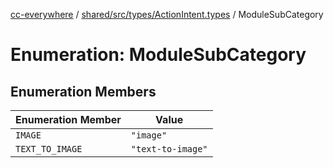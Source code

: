 [cc-everywhere](../../../../../index.md) / [shared/src/types/ActionIntent.types](../index.md) / ModuleSubCategory

# Enumeration: ModuleSubCategory

## Enumeration Members

| Enumeration Member | Value |
| ------ | ------ |
| `IMAGE` | `"image"` |
| `TEXT_TO_IMAGE` | `"text-to-image"` |
